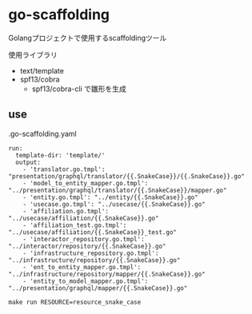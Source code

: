 # go-scaffolding
Golangプロジェクトで使用するscaffoldingツール

使用ライブラリ
* text/template
* spf13/cobra
    * spf13/cobra-cli で雛形を生成


## use

.go-scaffolding.yaml
```
run:
  template-dir: 'template/'
  output:
    - 'translator.go.tmpl': "presentation/graphql/translator/{{.SnakeCase}}/{{.SnakeCase}}.go"
    - 'model_to_entity_mapper.go.tmpl': "../presentation/graphql/translator/{{.SnakeCase}}/mapper.go"
    - 'entity.go.tmpl': "../entity/{{.SnakeCase}}.go"
    - 'usecase.go.tmpl': "../usecase/{{.SnakeCase}}.go"
    - 'affiliation.go.tmpl': "../usecase/affiliation/{{.SnakeCase}}.go"
    - 'affiliation_test.go.tmpl': "../usecase/affiliation/{{.SnakeCase}}_test.go"
    - 'interactor_repository.go.tmpl': "../interactor/repository/{{.SnakeCase}}.go"
    - 'infrastructure_repository.go.tmpl': "../infrastructure/repository/{{.SnakeCase}}.go"
    - 'ent_to_entity_mapper.go.tmpl': "../infrastructure/repository/mapper/{{.SnakeCase}}.go"
    - 'entity_to_model_mapper.go.tmpl': "../presentation/graphql/mapper/{{.SnakeCase}}.go"
```

```
make run RESOURCE=resource_snake_case
```
